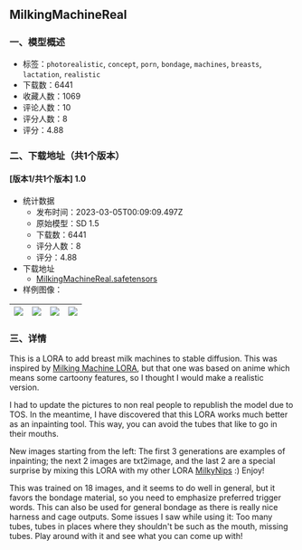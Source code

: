 ## MilkingMachineReal
### 一、模型概述

- 标签：`photorealistic`, `concept`, `porn`, `bondage`, `machines`, `breasts`, `lactation`, `realistic`
- 下载数：6441
- 收藏人数：1069
- 评论人数：10
- 评分人数：8
- 评分：4.88

### 二、下载地址（共1个版本）

#### [版本1/共1个版本] 1.0

- 统计数据
  - 发布时间：2023-03-05T00:09:09.497Z
  - 原始模型：SD 1.5
  - 下载数：6441
  - 评分人数：8
  - 评分：4.88
- 下载地址
  - [MilkingMachineReal.safetensors](https://civitai.com/api/download/models/16773)
- 样例图像：

| <img src="https://image.civitai.com/xG1nkqKTMzGDvpLrqFT7WA/ed8da52d-5436-4907-379a-db9a6b71d300/width=450/186392.jpeg" /> | <img src="https://image.civitai.com/xG1nkqKTMzGDvpLrqFT7WA/a6a3007c-d392-4787-793d-f1a79a3eec00/width=450/186391.jpeg" /> | <img src="https://image.civitai.com/xG1nkqKTMzGDvpLrqFT7WA/c3247ea8-983f-4a4b-44fe-2b65c9689300/width=450/186390.jpeg" /> | <img src="https://image.civitai.com/xG1nkqKTMzGDvpLrqFT7WA/c5d200ec-6262-488e-ef1c-b55dd740fe00/width=450/186389.jpeg" /> |
| ---- | ---- | ---- | ---- |


### 三、详情
<p>This is a LORA to add breast milk machines to stable diffusion. This was inspired by <a target="_blank" rel="ugc" href="https://civitai.com/models/8500/milking-machine">Milking Machine LORA</a>, but that one was based on anime which means some cartoony features, so I thought I would make a realistic version.</p><p></p><p>I had to update the pictures to non real people to republish the model due to TOS.  In the meantime, I have discovered that this LORA works much better as an inpainting tool.  This way, you can avoid the tubes that like to go in their mouths. </p><p></p><p>New images starting from the left:  The first 3 generations are examples of inpainting; the next 2 images are txt2image, and the last 2 are a special surprise by mixing this LORA with my other LORA <a target="_blank" rel="ugc" href="https://civitai.com/models/15047">MilkyNips</a> :)  Enjoy!</p><p></p><p>This was trained on 18 images, and it seems to do well in general, but it favors the bondage material, so you need to emphasize preferred trigger words. This can also be used for general bondage as there is really nice harness and cage outputs. Some issues I saw while using it: Too many tubes, tubes in places where they shouldn't be such as the mouth, missing tubes. Play around with it and see what you can come up with!</p><p></p><p></p>